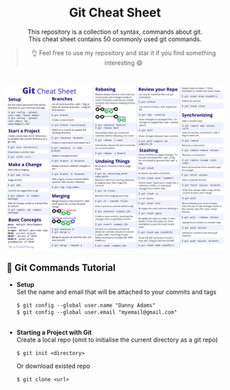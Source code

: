 <div align = "center">

# Git Cheat Sheet

This repository is a collection of syntax, commands about git. </br>
This cheat sheet contains 50 commonly used git commands.
> 👌 Feel free to use my repository and star it if you find something interesting 😄

</div>
</br>

![Git Cheat Sheet](./git-cheat-sheet.png)
</br>

## 📔 Git Commands Tutorial
* **Setup** </br>
  Set the name and email that will be attached to your commits and tags </br>
  ```
  $ git config --global user.name "Danny Adams"
  $ git config --global user.email "myemail@gmail.com"
  ```
   </br>
* **Starting a Project with Git** </br>
  Create a local repo (omit <directory> to initialise the current directory as a git repo) </br>
  ```
  $ git init <directory>
  ```
  Or download existed repo </br>
  ```
  $ git clone <url>
  ```

